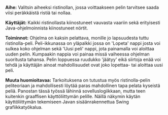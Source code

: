 **Aihe:**
Valitsin aiheeksi ristinollan, jossa voittaakseen pelin tarvitsee saada viisi peräkkäistä ristiä tai nollaa. 

**Käyttäjät:**
Kaikki ristinollasta kiinostuneet vauvasta vaariin sekä erityisesti Java-ohjelmoinnista kiinostuneet nörtit.

**Toiminnot:**
Ohjelma on kaksin pelattava, monille jo lapsuudesta tuttu ristinolla-peli. Peli-ikkunassa on yläpalkki jossa on 'Lopeta' nappi josta voi sulkea koko ohjelman sekä 'Uusi peli' nappi, jota painamalla voi aloittaa uuden pelin. Kumpaakin nappia voi painaa missä vaiheessa ohjelman suoritusta tahansa. Pelin loppuessa ruudukko 'jäätyy' eikä siirtoja enää voi tehdä ja käyttäjän ainoat mahdollisuudet ovat joko lopettaa- tai aloittaa uusi peli.

**Muuta huomioitavaa:**
Tarkoituksena on tutustua myös ristinolla-pelin peliteoriaan ja mahdollisesti löytää paras mahdollinen tapa pelata kyseistä peliä. Panostan tässä työssä lähinnä sovelluslogiikkaan, mutta teen kuitenkin graaffisen käyttöliittymän pelille. Näillä näkymin käytän käyttöliittymän tekemiseen Javan sisäänrakennettua Swing grafiikkatyökalua.
